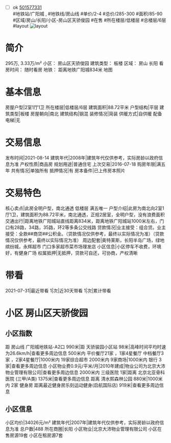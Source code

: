 - [ ] ok [501577331](https://bj.5i5j.com/ershoufang/501577331.html)  
 #地铁站/广阳城 ,  #地铁线/房山线
#单价/2-4 #总价/285-300 #面积/85-90   #区域/房山/长阳/小区-房山区天骄俊园 #在售 #所在楼层/低楼层 #总楼层/6层 #layout 
![layout](http://image2a.5i5j.com/bdir/layout/485524.jpg_P5.jpg) 
# 简介 
 295万,  3.33万/m² 
小区： 房山区天骄俊园
建筑类型： 板楼
区域： 房山 长阳
看房时间： 随时看房
地铁： 距离地铁广阳城834米 地图
# 基本信息 
 房屋户型|2室1厅1卫
所在楼层|低楼层/6层
建筑面积|88.72平米
户型结构|平层
建筑类型|板楼
房屋朝向|南北
建筑结构|钢混
装修情况|简装
供暖方式|自供暖
配备电梯|无
# 交易信息 
 发布时间|2021-08-14
建筑年代|2008年|建筑年代仅供参考，实际房龄以政府信息为准
产权性质|商品房
规划用途|普通住宅
上次交易|2016-07-18
购房年限|满五年
共有情况|单独所有
抵押情况|有
房本备件|已上传房本照片
# 交易特色 
 核心卖点|此房全明户型，南北通透 低楼层 满五唯一
户型介绍|此房为南北向2室1厅1卫，建筑面积为88.72平米，南北通透，正规2居室，全明户型，没有浪费面积
交通出行|距离地铁广阳城站直线距离834米，距离地铁广阳城站1000米左右，门口有28路，34路，35路，环2等多条公交线路
贷款情况|业主接受：组合贷。业主接受：全款##商贷##公积金。（贷款情况仅供参考，最终以实际情况为准）（贷款情况仅供参考，最终以实际情况为准）
周边配套|奥特莱斯，长阳半岛广场，绿地缤纷城，永辉超市 门口多家超市菜市场理发店
小区信息|小区停车不收费，环境好，有健身广场
权属抵押|无抵押，贷款可自还，可协商，产权清晰
# 带看 
 2021-07-31|最近带看	 1|次|近30天带看	 1|次|累计带看
# 小区 房山区天骄俊园
## 小区指数 
 距 房山线 广阳城地铁站-A2口 990米|距 天骄骏园小区站 98米|高峰时间平均时速为26.6km/h|查看更多周边信息
500米内 平价餐厅21家 ，1家4星餐厅
中档餐厅3家 ，2家4星餐厅|1000米内 19家综合超市
2000米内 9家商场|1000米内 银行 3家|查看更多周边信息
小区物业费0.9元/平米/月|2010年建成|物业公司为北京大沛物业管理有限公司|查看更多周边信息
2000米内 三级医院 1家|距离 北京北亚骨科医院 (三甲/A类) 1375米|查看更多周边信息
距离 清水熙森林公园 880米|1000米内 2家 健身房
距离最近健身房乐刻运动健身(启航国际店) 919米|查看更多周边信息
## 小区信息 
 小区均价|34026元/m²
建筑年代|2007年|建筑年代仅供参考，实际房龄以政府信息为准
总户数|488
所在商圈|长阳
小区物业|北京大沛物业管理有限公司
小区在售房源19套
小区在租房源7套
